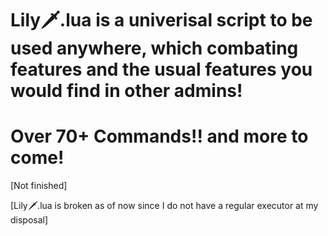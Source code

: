 # Lily🗡️.lua is a univerisal script to be used anywhere, which combating features and the usual features you would find in other admins!
# Over 70+ Commands!! and more to come!

[Not finished]

[Lily🗡️.lua is broken as of now since I do not have a regular executor at my disposal] 
